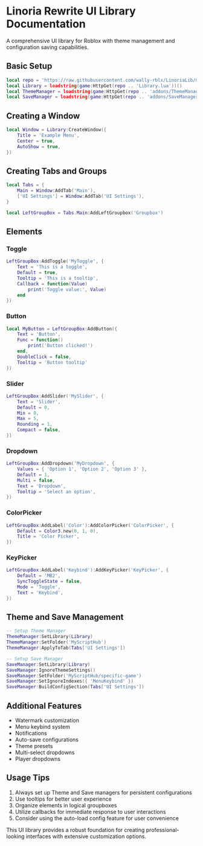 # Linoria Rewrite UI Library Documentation

A comprehensive UI library for Roblox with theme management and configuration saving capabilities.

## Basic Setup

```lua:setup.lua
local repo = 'https://raw.githubusercontent.com/wally-rblx/LinoriaLib/main/'
local Library = loadstring(game:HttpGet(repo .. 'Library.lua'))()
local ThemeManager = loadstring(game:HttpGet(repo .. 'addons/ThemeManager.lua'))()
local SaveManager = loadstring(game:HttpGet(repo .. 'addons/SaveManager.lua'))()
```

## Creating a Window

```lua:window.lua
local Window = Library:CreateWindow({
    Title = 'Example Menu',
    Center = true,
    AutoShow = true,
})
```

## Creating Tabs and Groups

```lua:tabs.lua
local Tabs = {
    Main = Window:AddTab('Main'),
    ['UI Settings'] = Window:AddTab('UI Settings'),
}

local LeftGroupBox = Tabs.Main:AddLeftGroupbox('Groupbox')
```

## Elements

### Toggle
```lua:elements/toggle.lua
LeftGroupBox:AddToggle('MyToggle', {
    Text = 'This is a toggle',
    Default = true,
    Tooltip = 'This is a tooltip',
    Callback = function(Value)
        print('Toggle value:', Value)
    end
})
```

### Button
```lua:elements/button.lua
local MyButton = LeftGroupBox:AddButton({
    Text = 'Button',
    Func = function()
        print('Button clicked!')
    end,
    DoubleClick = false,
    Tooltip = 'Button tooltip'
})
```

### Slider
```lua:elements/slider.lua
LeftGroupBox:AddSlider('MySlider', {
    Text = 'Slider',
    Default = 0,
    Min = 0,
    Max = 5,
    Rounding = 1,
    Compact = false,
})
```

### Dropdown
```lua:elements/dropdown.lua
LeftGroupBox:AddDropdown('MyDropdown', {
    Values = { 'Option 1', 'Option 2', 'Option 3' },
    Default = 1,
    Multi = false,
    Text = 'Dropdown',
    Tooltip = 'Select an option',
})
```

### ColorPicker
```lua:elements/colorpicker.lua
LeftGroupBox:AddLabel('Color'):AddColorPicker('ColorPicker', {
    Default = Color3.new(0, 1, 0),
    Title = 'Color Picker',
})
```

### KeyPicker
```lua:elements/keypicker.lua
LeftGroupBox:AddLabel('Keybind'):AddKeyPicker('KeyPicker', {
    Default = 'MB2',
    SyncToggleState = false,
    Mode = 'Toggle',
    Text = 'Keybind',
})
```

## Theme and Save Management

```lua:management.lua
-- Setup Theme Manager
ThemeManager:SetLibrary(Library)
ThemeManager:SetFolder('MyScriptHub')
ThemeManager:ApplyToTab(Tabs['UI Settings'])

-- Setup Save Manager
SaveManager:SetLibrary(Library)
SaveManager:IgnoreThemeSettings()
SaveManager:SetFolder('MyScriptHub/specific-game')
SaveManager:SetIgnoreIndexes({ 'MenuKeybind' })
SaveManager:BuildConfigSection(Tabs['UI Settings'])
```

## Additional Features

- Watermark customization
- Menu keybind system
- Notifications
- Auto-save configurations
- Theme presets
- Multi-select dropdowns
- Player dropdowns

## Usage Tips

1. Always set up Theme and Save managers for persistent configurations
2. Use tooltips for better user experience
3. Organize elements in logical groupboxes
4. Utilize callbacks for immediate response to user interactions
5. Consider using the auto-load config feature for user convenience

This UI library provides a robust foundation for creating professional-looking interfaces with extensive customization options.
